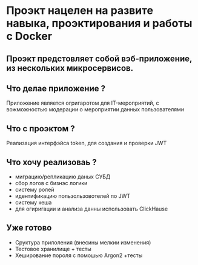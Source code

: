 # Проэкт нацелен на развите навыка, проэктирования и работы с Docker

## Проэкт предстовляет собой вэб-приложение, из нескольких микросервисов.

## Что делае приложение ? 
 Приложение является огригаротом для IT-мероприятий, с вожможностью модерации о мероприятии данных пользователями  

## Что с проэктом ?

Реализация интерфэйса token, для создания и проверки JWT 

## Что хочу реализоваь ?

- миграцию/репликацию даных СУБД
- сбор логов с бизнэс логики 
- систему ролей
- идентификацию пользользовотелей по JWT
- систему кеша 
- для огиригации и анализа данны использовать ClickHause

## Уже готово 

- Cруктура прилоления (внесины мелкии изменения)
- Тестовое хранилище + тесты
- Хеширование пороля с помошью Argon2 +тесты 